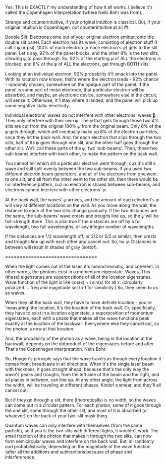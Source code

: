 <!--
title: The Double Slit Expermient
description: How does the Double Slit experiment work?
-->


Yes.  This is EXACTLY my understanding of how it all works.  I believe it's called the Copenhagen Interpretation (where Neils Bohr was from).

Strange and counterintuitive, if your original intuition is classical.  But, if your original intuition is Copenhagen, not counterintuitive at all 😳.

Double Slit: Electrons come out of your original electron emitter, onto the double slit panel.  Each electron has its wave, consisting of electron stuff (I call it 𝜓 or psi).  100% of each electron (= each electron's 𝜓) gets to the slit panel.  Let's say, 92% of the panel blocks, and the other 8% is the two slits, allowing 𝜓 to pass through.  So, 92% of the starting 𝜓 of ALL the electrons is blocked, and 8% of the 𝜓 of ALL the electrons, get through BOTH slits.

Looking at an individual electron, 92% probability it'll smack into the panel.  With its location now known, that's where the electron lands - 92% chance - randomly chosen, somewhere on the opaque part of the panel.  If the panel is some sort of metal electrode, that particular electron will be absorbed, and maybe, an electronic device, somewhere else in the circuit, will sense it.  Otherwise, it'll stay where it landed, and the panel will pick up some negative static electricity.

Individual electrons' waves do not interfere with other electrons' waves 🤯.  They only interfere with their own 𝜓.  The 𝜓 that gets through those two 4% slits are cut from the original 100% 𝜓 from the original beam.  Only 8% of the 𝜓 gets through, which will eventually make up 8% of the electron particles, once they hit the back wall.  And, for each electron that slips through the two slits, half of its 𝜓 goes through one slit, and the other half goes through the other slit.  We'll call these parts of the 𝜓, two 'sub-beams'.  Then, those two sub-beams interfere with each other, to make the pattern on the back wall.

You cannot tell which slit a particular electron went through, cuz it's still a wave and still split evenly between the two sub-beams.  If you used two different electron beam generators, and all of the electrons from one went to one slit, and all from the other went to the other slit, then there would be no interference pattern, cuz no electron is shared between sub-beams, and electrons cannot interfere with other electrons' 𝜓.

At the back wall, the waves' 𝜓 arrives, and the amount of each electron's 𝜓 will vary at different locations on the wall.  As you move along the wall, the distance to each of the two slits change gradually.  If the two distances are the same, the sub-beams' wave crests and troughs line up, so the 𝜓 will be full-strength there.  This is also true if the distances are off by a full wavelength, two full wavelengths, or any integer number of wavelengths.

If the distances are 1/2 wavelength off, or 3/2 or 5/2 or similar, then crests and troughs line up with each other and cancel out.  So, no 𝜓.  Distances in between will result in shades of gray (sortof).



================================


When the light comes out of the laser, it's monochromatic, and coherent.  In other words, the photons exist in a momentum eigenstate.  Waves.  This (these) eigenstates are superpositions of all of the location eigenstates.  Wave function of the light is like cos(x) + i sin(x) for all x.  (circularly polarized.... freq and magnitude set to 1 for simplicity.)  So, they seem to us as waves.

When they hit the back wall, they have to have definite location - you're 'measuring' the location, it's the location of the back wall.  Or, specifically, they have to exist in a location eigenstate, a superposition of momentum eigenstates, each with a phase that makes all the wave functions peak exactly at the location of the backwall.  Everywhere else they cancel out, so the photon is now at that location.

And, the probability of the photon as a wave, being in the location at the backwall, depends on the dotproduct of the eigenstates before and after.  That's the Copenhagen interpretation.  Neils Bohr.

So, Huygen's principle says that the wave travels as though every location it comes from, broadcasts in all directions.  When it's the single laser beam with thickness,  it goes straight ahead, because that's the only way the wave's peaks and troughs, from the left side of the beam and the right, and all places in between, can line up.  At any other angle, the light from across the width, will be traveling at different phases.  Kindof a smear, and they'll all cancel out.

But if they go through a slit, there (theoretically) is no width, so the waves can come out in a circular pattern.  For each photon, some of it goes through the one slit, some through the other slit, and most of it is absorbed (or whatever) on the back of your two-slit mask thing.

Quantum waves can only interfere with themselves (from the same particle), so if you lit the two slits with different lights, it wouldn't work.  The small fraction of the photon that makes it through the two slits, can now form semicircular waves and interfere on the back wall.  But, all randomly and probabilistically, depending on the magnitude of the wave function (after all the additions and subtractions because of phase and interfererence.
